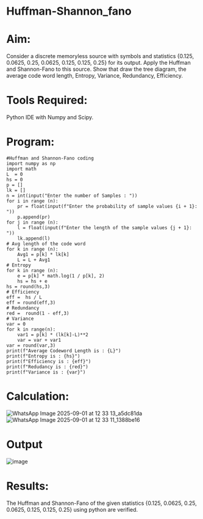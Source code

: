 # Huffman-Shannon_fano
# Aim:
Consider a discrete memoryless source with symbols and statistics {0.125, 0.0625, 0.25, 0.0625, 0.125, 0.125, 0.25} for its output. 
Apply the Huffman and Shannon-Fano to this source. Show that draw the tree diagram, the average code word length, Entropy, Variance, Redundancy, Efficiency.
# Tools Required:
Python IDE with Numpy and Scipy.

# Program:
```
#Huffman and Shannon-Fano coding
import numpy as np
import math 
L  = 0
hs = 0
p = []
lk = []
n = int(input("Enter the number of Samples : "))
for i in range (n): 
    pr = float(input(f"Enter the probability of sample values {i + 1}: "))  
    p.append(pr)
for j in range (n): 
    l = float(input(f"Enter the length of the sample values {j + 1}: "))  
    lk.append(l)
# Avg length of the code word
for k in range (n):
    Avg1 = p[k] * lk[k]
    L = L + Avg1
# Entropy
for k in range (n):
    e = p[k] * math.log(1 / p[k], 2)
    hs = hs + e
hs = round(hs,3)
# Efficiency
eff =  hs / L
eff = round(eff,3)
# Redundancy 
red =  round(1 - eff,3) 
# Variance
var = 0
for k in range(n):
    var1 = p[k] * (lk[k]-L)**2
    var = var + var1
var = round(var,3)
print(f"Average Codeword Length is : {L}")
print(f"Entropy is : {hs}")
print(f"Efficiency is : {eff}")
print(f"Redudancy is : {red}")
print(f"Variance is : {var}")
```
# Calculation:
![WhatsApp Image 2025-09-01 at 12 33 13_a5dc81da](https://github.com/user-attachments/assets/17ddac48-1f60-4992-b789-681f5465a5a7)
![WhatsApp Image 2025-09-01 at 12 33 11_1388be16](https://github.com/user-attachments/assets/8ee3cd3e-b2a3-4bc3-8cff-d302c090fd6b)




# Output
![image](https://github.com/user-attachments/assets/38be31cf-18e4-4dfe-86bf-9da261cb469d)

# Results:

The Huffman and Shannon-Fano of the given statistics {0.125, 0.0625, 0.25, 0.0625, 0.125, 0.125, 0.25} using python are verified.

